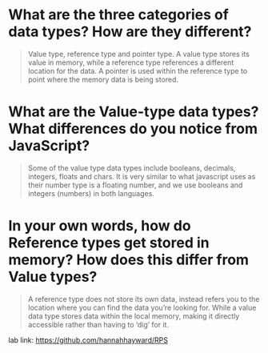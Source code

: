 # What are the three categories of data types? How are they different?
> Value type, reference type and pointer type. A value type stores its value in memory, while a reference type references a different location for the data. A pointer is used within the reference type to point where the memory data is being stored.
# What are the Value-type data types? What differences do you notice from JavaScript?
> Some of the value type data types include booleans, decimals, integers, floats and chars. It is very similar to what javascript uses as their number type is a floating number, and we use booleans and integers (numbers) in both languages.
# In your own words, how do Reference types get stored in memory? How does this differ from Value types?
> A reference type does not store its own data, instead refers you to the location where you can find the data you’re looking for. While a value data type stores data within the local memory, making it directly accessible rather than having to ‘dig’ for it.

lab link: https://github.com/hannahhayward/RPS